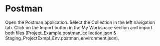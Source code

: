 # Postman
Open the Postman application.
Select the Collection in the left navigation tab.
Click on the Import button in the My Workspace section and import both files (Project_Example.postman_collection.json & Staging_ProjectExmpl_Env.postman_environment.json).

